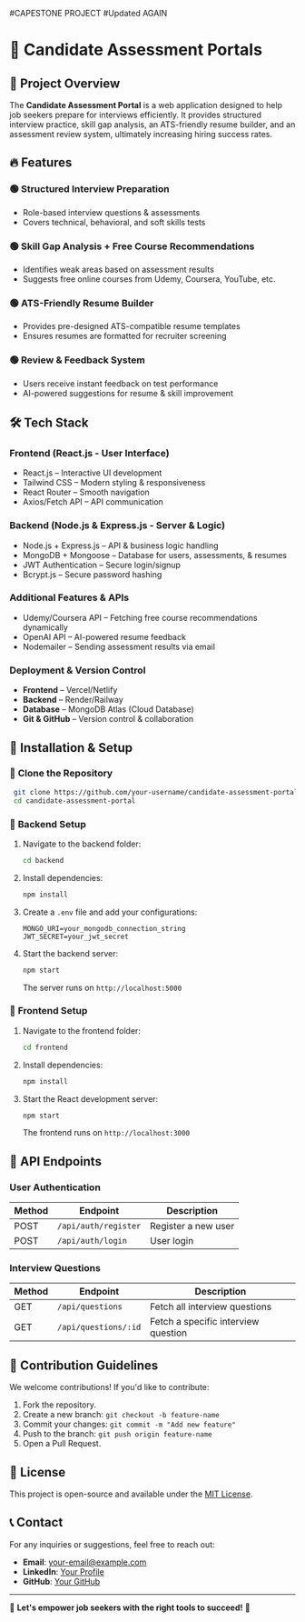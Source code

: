 #CAPESTONE PROJECT
#Updated AGAIN 
# 🎯 Candidate Assessment Portals

## 🚀 Project Overview
The **Candidate Assessment Portal** is a web application designed to help job seekers prepare for interviews efficiently. It provides structured interview practice, skill gap analysis, an ATS-friendly resume builder, and an assessment review system, ultimately increasing hiring success rates.

## 🔥 Features
### 🟢 **Structured Interview Preparation**
- Role-based interview questions & assessments
- Covers technical, behavioral, and soft skills tests

### 🟢 **Skill Gap Analysis + Free Course Recommendations**
- Identifies weak areas based on assessment results
- Suggests free online courses from Udemy, Coursera, YouTube, etc.

### 🟢 **ATS-Friendly Resume Builder**
- Provides pre-designed ATS-compatible resume templates
- Ensures resumes are formatted for recruiter screening

### 🟢 **Review & Feedback System**
- Users receive instant feedback on test performance
- AI-powered suggestions for resume & skill improvement

## 🛠 Tech Stack
### **Frontend (React.js - User Interface)**
- React.js – Interactive UI development
- Tailwind CSS – Modern styling & responsiveness
- React Router – Smooth navigation
- Axios/Fetch API – API communication

### **Backend (Node.js & Express.js - Server & Logic)**
- Node.js + Express.js – API & business logic handling
- MongoDB + Mongoose – Database for users, assessments, & resumes
- JWT Authentication – Secure login/signup
- Bcrypt.js – Secure password hashing

### **Additional Features & APIs**
- Udemy/Coursera API – Fetching free course recommendations dynamically
- OpenAI API – AI-powered resume feedback
- Nodemailer – Sending assessment results via email

### **Deployment & Version Control**
- **Frontend** – Vercel/Netlify
- **Backend** – Render/Railway
- **Database** – MongoDB Atlas (Cloud Database)
- **Git & GitHub** – Version control & collaboration

## 📌 Installation & Setup
### 🔹 **Clone the Repository**
```sh
 git clone https://github.com/your-username/candidate-assessment-portal.git
 cd candidate-assessment-portal
```

### 🔹 **Backend Setup**
1. Navigate to the backend folder:
   ```sh
   cd backend
   ```
2. Install dependencies:
   ```sh
   npm install
   ```
3. Create a `.env` file and add your configurations:
   ```env
   MONGO_URI=your_mongodb_connection_string
   JWT_SECRET=your_jwt_secret
   ```
4. Start the backend server:
   ```sh
   npm start
   ```
   The server runs on `http://localhost:5000`

### 🔹 **Frontend Setup**
1. Navigate to the frontend folder:
   ```sh
   cd frontend
   ```
2. Install dependencies:
   ```sh
   npm install
   ```
3. Start the React development server:
   ```sh
   npm start
   ```
   The frontend runs on `http://localhost:3000`

## 📌 API Endpoints
### **User Authentication**
| Method | Endpoint         | Description            |
|--------|-----------------|------------------------|
| POST   | `/api/auth/register` | Register a new user  |
| POST   | `/api/auth/login`    | User login          |

### **Interview Questions**
| Method | Endpoint             | Description                           |
|--------|---------------------|---------------------------------------|
| GET    | `/api/questions`    | Fetch all interview questions        |
| GET    | `/api/questions/:id` | Fetch a specific interview question  |

## 🚀 Contribution Guidelines
We welcome contributions! If you'd like to contribute:
1. Fork the repository.
2. Create a new branch: `git checkout -b feature-name`
3. Commit your changes: `git commit -m "Add new feature"`
4. Push to the branch: `git push origin feature-name`
5. Open a Pull Request.

## 📌 License
This project is open-source and available under the [MIT License](LICENSE).

## 📞 Contact
For any inquiries or suggestions, feel free to reach out:
- **Email**: your-email@example.com
- **LinkedIn**: [Your Profile](https://linkedin.com/in/yourprofile)
- **GitHub**: [Your GitHub](https://github.com/your-username)

---
🎯 **Let's empower job seekers with the right tools to succeed!** 🚀